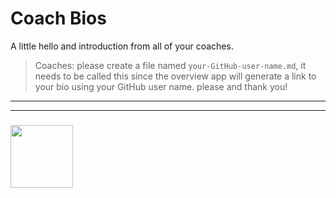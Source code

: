 # Coach Bios

A little hello and introduction from all of your coaches.

> Coaches: please create a file named `your-GitHub-user-name.md`, it needs to be called this since the overview app will generate a link to your bio using your GitHub user name.  please and thank you!

___
___
### <a href="https://hackyourfuture.be" target="_blank"><img src="https://pbs.twimg.com/profile_images/984474625009741824/Bs_qKx6-_400x400.jpg" width="100" height="100"></img></a>
